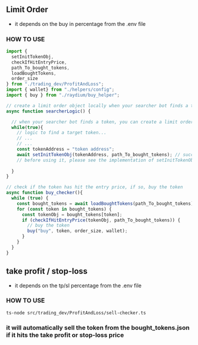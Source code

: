 ## Limit Order

- it depends on the buy in percentage from the .env file

### HOW TO USE

```typescript
import {
  setInitTokenObj,
  checkIfHitEntryPrice,
  path_To_bought_tokens,
  loadBoughtTokens,
  order_size
} from "./trading_dev/ProfitAndLoss";
import { wallet} from "./helpers/config";
import { buy } from "./raydium/buy_helper";

// create a limit order object locally when your searcher bot finds a token
async function searcherLogic() {

  // when your searcher bot finds a token, you can create a limit order object
  while(true){
    // logic to find a target token...
    // ...
    // ...
    const tokenAddress = "token address";
    await setInitTokenObj(tokenAddress, path_To_bought_tokens); // successfully create a limit order object in the bought_tokens.json file, 
    // before using it, please see the implementation of setInitTokenObj() in src/trading_dev/ProfitAndLoss/utils.ts
   
  }
}

// check if the token has hit the entry price, if so, buy the token
async function buy_checker(){
  while (true) {
    const bought_tokens = await loadBoughtTokens(path_To_bought_tokens);
    for (const token in bought_tokens) {
      const tokenObj = bought_tokens[token];
      if (checkIfHitEntryPrice(tokenObj, path_To_bought_tokens)) {
        // buy the token
        buy("buy", token, order_size, wallet);
      }
    }
  }
}

```

## take profit / stop-loss

- it depends on the tp/sl percentage from the .env file

### HOW TO USE

```shell
ts-node src/trading_dev/ProfitAndLoss/sell-checker.ts
```

### it will automatically sell the token from the bought_tokens.json if it hits the take profit or stop-loss price
